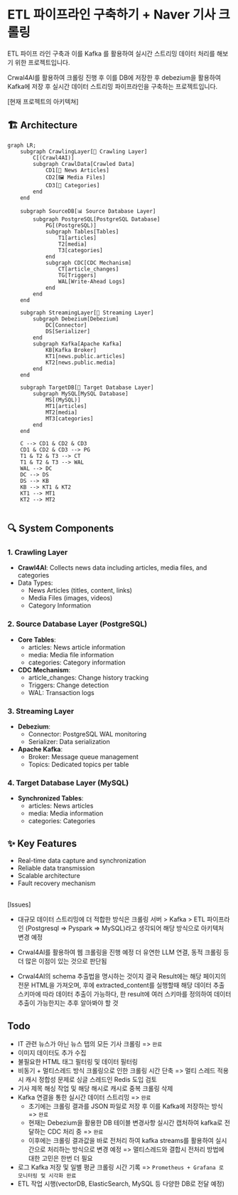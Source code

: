 # ETL 파이프라인 구축하기 + Naver 기사 크롤링
ETL 파이프 라인 구축과 이를 Kafka 를 활용하여 실시간 스트리밍 데이터 처리를 해보기 위한 프로젝트입니다.

Crwal4AI를 활용하여 크롤링 진행 후 이를 DB에 저장한 후 debezium을 활용하여 Kafka에 저장 후 실시간 데이터 스트리밍 파이프라인을 구축하는 프로젝트입니다.

[현재 프로젝트의 아키텍쳐]
## 🏗️ Architecture

```mermaid
graph LR;
    subgraph CrawlingLayer[🤖 Crawling Layer]
        C[(Crawl4AI)]
        subgraph CrawlData[Crawled Data]
            CD1[📰 News Articles]
            CD2[🖼️ Media Files]
            CD3[📑 Categories]
        end
    end

    subgraph SourceDB[📊 Source Database Layer]
        subgraph PostgreSQL[PostgreSQL Database]
            PG[(PostgreSQL)]
            subgraph Tables[Tables]
                T1[articles]
                T2[media]
                T3[categories]
            end
            subgraph CDC[CDC Mechanism]
                CT[article_changes]
                TG[Triggers]
                WAL[Write-Ahead Logs]
            end
        end
    end

    subgraph StreamingLayer[🔄 Streaming Layer]
        subgraph Debezium[Debezium]
            DC[Connector]
            DS[Serializer]
        end
        subgraph Kafka[Apache Kafka]
            KB[Kafka Broker]
            KT1[news.public.articles]
            KT2[news.public.media]
        end
    end

    subgraph TargetDB[💾 Target Database Layer]
        subgraph MySQL[MySQL Database]
            MS[(MySQL)]
            MT1[articles]
            MT2[media]
            MT3[categories]
        end
    end

    C --> CD1 & CD2 & CD3
    CD1 & CD2 & CD3 --> PG
    T1 & T2 & T3 --> CT
    T1 & T2 & T3 --> WAL
    WAL --> DC
    DC --> DS
    DS --> KB
    KB --> KT1 & KT2
    KT1 --> MT1
    KT2 --> MT2


```
## 🔍 System Components

### 1. Crawling Layer
- **Crawl4AI**: Collects news data including articles, media files, and categories
- Data Types:
  - News Articles (titles, content, links)
  - Media Files (images, videos)
  - Category Information

### 2. Source Database Layer (PostgreSQL)
- **Core Tables**:
  - articles: News article information
  - media: Media file information
  - categories: Category information
- **CDC Mechanism**:
  - article_changes: Change history tracking
  - Triggers: Change detection
  - WAL: Transaction logs

### 3. Streaming Layer
- **Debezium**:
  - Connector: PostgreSQL WAL monitoring
  - Serializer: Data serialization
- **Apache Kafka**:
  - Broker: Message queue management
  - Topics: Dedicated topics per table

### 4. Target Database Layer (MySQL)
- **Synchronized Tables**:
  - articles: News articles
  - media: Media information
  - categories: Categories

## ✨ Key Features
- Real-time data capture and synchronization
- Reliable data transmission
- Scalable architecture
- Fault recovery mechanism

<br>
[Issues]

* 대규모 데이터 스트리밍에 더 적합한 방식은 크롤링 서버 > Kafka > ETL 파이프라인 (Postgresql => Pyspark => MySQL)라고 생각되어 해당 방식으로 아키텍처 변경 예정

* Crwal4AI를 활용하여 웹 크롤링을 진행 예정 더 유연한 LLM 연결, 동적 크롤링 등 더 많은 이점이 있는 것으로 판단됨

* Crwal4AI의 schema 추출법을 명시하는 것이지 결국 Result에는 해당 페이지의 전문 HTML을 가져오며, 후에 extracted_content를 실행할때 해당 데이터 추출 스키마에 따라 데이터 추출이 가능하다, 한 result에 여러 스키마를 정의하여 데이터       추출이 가능한지는 추후 알아봐야 할 것


## Todo

* IT 관련 뉴스가 아닌 뉴스 탭의 모든 기사 크롤링 => `완료`
* 이미지 데이터도 추가 수집
* 불필요한 HTML 태그 필터링 및 데이터 필터링
* 비동기 + 멀티스레드 방식 크롤링으로 인한 크롤링 시간 단축 => 멀티 스레드 적용 시 캐시 정합성 문제로 싱글 스레드인 Redis 도입 검토
* 기사 제목 해싱 작업 및 해당 해시로 캐시로 중복 크롤링 삭제
* Kafka 연결을 통한 실시간 데이터 스트리밍 => `완료`
  * 초기에는 크롤링 결과를 JSON 파일로 저장 후 이를 Kafka에 저장하는 방식 => `완료`
  * 현재는 Debezium을 활용한 DB 테이블 변경사항 실시간 캡처하여 kafka로 전달하는 CDC 처리 중 => `완료`
  * 이후에는 크롤링 결과값을 바로 전처리 하여 kafka streams를 활용하여 실시간으로 처리하는 방식으로 변경 예정 => 멀티스레드와 결합시 전처리 방법에 대한 고민은 한번 더 필요
* 로그 Kafka 저장 및 일별 평균 크롤링 시간 기록 => `Prometheus + Grafana 로 모니터링 및 시각화 완료`
* ETL 작업 시행(vectorDB, ElasticSearch, MySQL 등 다양한 DB로 전달 예정)
